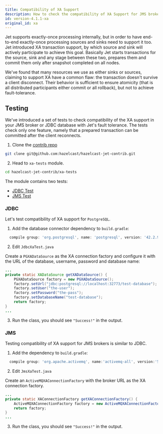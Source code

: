 ```yaml
---
title: Compatibility of XA Support
description: How to check the compatibility of XA Support for JMS brokers and JDBC databases.
id: version-4.1.1-xa
original_id: xa
---
```


Jet supports exactly-once processing internally, but in order to have
end-to-end exactly-once processing sources and sinks need to support
it too. Jet introduced XA transaction support, by which source and sink
will actively participate to achieve this goal. Basically Jet starts
transactions for the source, sink and any stage between these two,
prepares them and commit them only after snapshot completed on all
nodes.

We've found that many resources we use as either sinks or
sources, claiming to support XA have a common flaw: the transaction
doesn't survive a client disconnect. Their behavior is sufficient to
ensure atomicity (that is all distributed participants either commit or
all rollback), but not to achieve fault-tolerance.

## Testing

We've introduced a set of tests to check compatibility of the XA
support in your JMS broker or JDBC database with Jet's fault tolerance.
The tests check only one feature, namely that a prepared transaction
can be committed after the client reconnects.

1. Clone the [contrib repo](https://github.com/hazelcast/hazelcast-jet-contrib)

```bash
git clone git@github.com:hazelcast/hazelcast-jet-contrib.git
```

2. Head to `xa-tests` module.

```bash
cd hazelcast-jet-contrib/xa-tests
```

The module contains two tests:

- [JDBC Test](https://github.com/hazelcast/hazelcast-jet-contrib/blob/master/xa-test/src/main/java/com/hazelcast/jet/contrib/xatests/JdbcXaTest.java)
- [JMS Test](https://github.com/hazelcast/hazelcast-jet-contrib/blob/master/xa-test/src/main/java/com/hazelcast/jet/contrib/xatests/JmsXaTest.java)

### JDBC

Let's test compatibility of XA support for `PostgreSQL`.

1. Add the database connector dependency to `build.gradle`:

```groovy
  compile group: 'org.postgresql', name: 'postgresql', version: '42.2.9'
```

2. Edit `JdbcXaTest.java`

Create a `PGXADataSource` as the XA connection factory and configure it
with the URL of the database, username, password and database name:

```java
...
private static XADataSource getXADataSource() {
    PGXADataSource factory = new PGXADataSource();
    factory.setUrl("jdbc:postgresql://localhost:32773/test-database");
    factory.setUser("the-user");
    factory.setPassword("the-pass");
    factory.setDatabaseName("test-database");
    return factory;
}
...
```

3. Run the class, you should see `"Success!"` in the output.

### JMS

Testing compatibility of XA support for JMS brokers is similar to JDBC.

1. Add the dependency to `build.gradle`:

```groovy
  compile group: 'org.apache.activemq', name:'activemq-all', version:'5.15.11'
```

2. Edit `JmsXaTest.java`

Create an `ActiveMQXAConnectionFactory` with the broker URL as the XA
connection factory.

```java
...
private static XAConnectionFactory getXAConnectionFactory() {
    ActiveMQXAConnectionFactory factory = new ActiveMQXAConnectionFactory("broker:(tcp://localhost:61616)");
    return factory;
}
...
```

3. Run the class, you should see `"Success!"` in the output.

